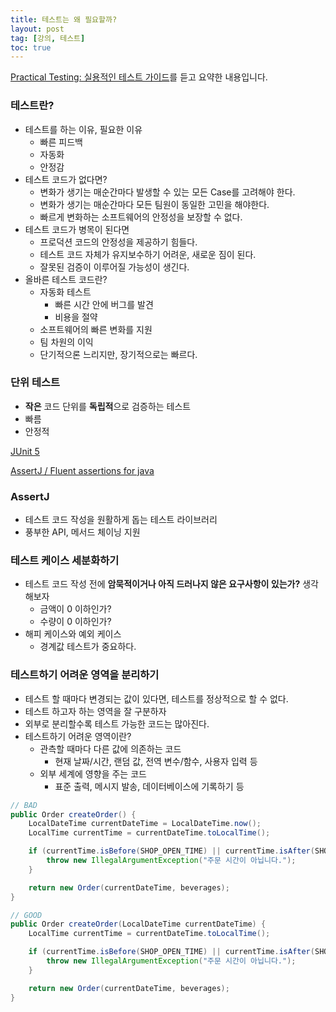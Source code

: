 ```yaml
---
title: 테스트는 왜 필요할까?
layout: post
tag: [강의, 테스트]
toc: true
---
```


[Practical Testing: 실용적인 테스트 가이드](https://inf.run/YLRXA)를 듣고 요약한 내용입니다.

### 테스트란?

- 테스트를 하는 이유, 필요한 이유
    - 빠른 피드백
    - 자동화
    - 안정감
- 테스트 코드가 없다면?
    - 변화가 생기는 매순간마다 발생할 수 있는 모든 Case를 고려해야 한다.
    - 변화가 생기는 매순간마다 모든 팀원이 동일한 고민을 해야한다.
    - 빠르게 변화하는 소프트웨어의 안정성을 보장할 수 없다.
- 테스트 코드가 병목이 된다면
    - 프로덕션 코드의 안정성을 제공하기 힘들다.
    - 테스트 코드 자체가 유지보수하기 어려운, 새로운 짐이 된다.
    - 잘못된 검증이 이루어질 가능성이 생긴다.
- 올바른 테스트 코드란?
    - 자동화 테스트
        - 빠른 시간 안에 버그를 발견
        - 비용을 절약
    - 소프트웨어의 빠른 변화를 지원
    - 팀 차원의 이익
    - 단기적으론 느리지만, 장기적으로는 빠르다.

### 단위 테스트

- **작은** 코드 단위를 **독립적**으로 검증하는 테스트
- 빠름
- 안정적

[JUnit 5](https://junit.org/junit5/)

[AssertJ / Fluent assertions for java](https://joel-costigliola.github.io/assertj/index.html)

### AssertJ

- 테스트 코드 작성을 원활하게 돕는 테스트 라이브러리
- 풍부한 API, 메서드 체이닝 지원

### 테스트 케이스 세분화하기

- 테스트 코드 작성 전에 **암묵적이거나 아직 드러나지 않은 요구사항이 있는가?** 생각해보자
    - 금액이 0 이하인가?
    - 수량이 0 이하인가?
- 해피 케이스와 예외 케이스
    - 경계값 테스트가 중요하다.

### 테스트하기 어려운 영역을 분리하기

- 테스트 할 때마다 변경되는 값이 있다면, 테스트를 정상적으로 할 수 없다.
- 테스트 하고자 하는 영역을 잘 구분하자
- 외부로 분리할수록 테스트 가능한 코드는 많아진다.
- 테스트하기 어려운 영역이란?
    - 관측할 때마다 다른 값에 의존하는 코드
        - 현재 날짜/시간, 랜덤 값, 전역 변수/함수, 사용자 입력 등
    - 외부 세계에 영향을 주는 코드
        - 표준 출력, 메시지 발송, 데이터베이스에 기록하기 등

```java
// BAD
public Order createOrder() {
    LocalDateTime currentDateTime = LocalDateTime.now();
    LocalTime currentTime = currentDateTime.toLocalTime();

    if (currentTime.isBefore(SHOP_OPEN_TIME) || currentTime.isAfter(SHOP_CLOSE_TIME)) {
        throw new IllegalArgumentException("주문 시간이 아닙니다.");
    }

    return new Order(currentDateTime, beverages);
}

// GOOD
public Order createOrder(LocalDateTime currentDateTime) {
    LocalTime currentTime = currentDateTime.toLocalTime();

    if (currentTime.isBefore(SHOP_OPEN_TIME) || currentTime.isAfter(SHOP_CLOSE_TIME)) {
        throw new IllegalArgumentException("주문 시간이 아닙니다.");
    }

    return new Order(currentDateTime, beverages);
}
```